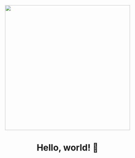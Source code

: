 
<div align="center">
<img src="https://i.imgur.com/8MupZHY.gif" width="400px" />
  
# Hello, world! 👋

</div>

